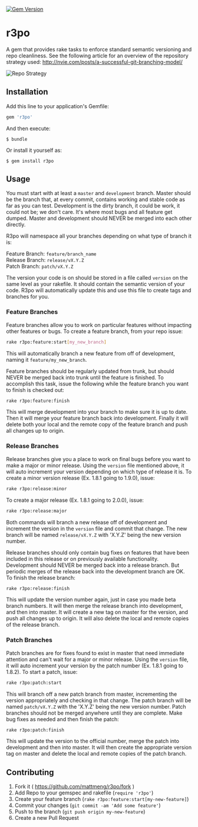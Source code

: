 [![Gem Version](https://badge.fury.io/rb/r3po.svg)](http://badge.fury.io/rb/r3po)

# r3po

A gem that provides rake tasks to enforce standard semantic versioning and repo cleanliness.  See the following article for an overview of the repository strategy used: http://nvie.com/posts/a-successful-git-branching-model/

![Repo Strategy](http://nvie.com/img/git-model@2x.png "Repo Strategy")

## Installation

Add this line to your application's Gemfile:

```ruby
gem 'r3po'
```

And then execute:

    $ bundle

Or install it yourself as:

    $ gem install r3po

## Usage

You must start with at least a `master` and `development` branch.  Master should be the branch that, at every commit, contains working and stable code as far as you can test.  Development is the dirty branch, it could be work, it could not be; we don't care.  It's where most bugs and all feature get dumped.  Master and development should NEVER be merged into each other directly.

R3po will namespace all your branches depending on what type of branch it is:

Feature Branch: `feature/branch_name`<br />
Release Branch: `release/vX.Y.Z`<br />
Patch Branch:   `patch/vX.Y.Z`<br />

The version your code is on should be stored in a file called `version` on the same level as your rakefile. It should contain the semantic version of your code.  R3po will automatically update this and use this file to create tags and branches for you.

### Feature Branches

Feature branches allow you to work on particular features without impacting other features or bugs.  To create a feature branch, from your repo issue:

```bash
rake r3po:feature:start[my_new_branch]
```

This will automatically branch a new feature from off of development, naming it `feature/my_new_branch`.

Feature branches should be regularly updated from trunk, but should NEVER be merged back into trunk until the feature is finished.  To accomplish this task, issue the following while the feature branch you want to finish is checked out:

```bash
rake r3po:feature:finish
```

This will merge development into your branch to make sure it is up to date.  Then it will merge your feature branch back into development.  Finally it will delete both your local and the remote copy of the feature branch and push all changes up to origin.

### Release Branches

Release branches give you a place to work on final bugs before you want to make a major or minor release.  Using the `version` file mentioned above, it will auto increment your version depending on which type of release it is.  To create a minor version release (Ex. 1.8.1 going to 1.9.0), issue:

```bash
rake r3po:release:minor
```

To create a major release (Ex. 1.8.1 going to 2.0.0), issue:

```bash
rake r3po:release:major
```

Both commands will branch a new release off of development and increment the version in the `version` file and commit that change.  The new branch will be named `release/vX.Y.Z` with 'X.Y.Z' being the new version number.

Release branches should only contain bug fixes on features that have been included in this release or on previously available functionality.  Development should NEVER be merged back into a release branch.  But periodic merges of the release back into the development branch are OK.  To finish the release branch:

```bash
rake r3po:release:finish
```

This will update the version number again, just in case you made beta branch numbers.  It will then merge the release branch into development, and then into master.  It will create a new tag on master for the version, and push all changes up to origin.  It will also delete the local and remote copies of the release branch.

### Patch Branches

Patch branches are for fixes found to exist in master that need immediate attention and can't wait for a major or minor release. Using the `version` file, it will auto increment your version by the patch number (Ex. 1.8.1 going to 1.8.2).  To start a patch, issue:

```bash
rake r3po:patch:start
```

This will branch off a new patch branch from master, incrementing the version appropriately and checking in that change.  The patch branch will be named `patch/vX.Y.Z` with the 'X.Y.Z' being the new version number. Patch branches should not be merged anywhere until they are complete.  Make bug fixes as needed and then finish the patch:

```bash
rake r3po:patch:finish
```

This will update the version to the official number, merge the patch into development and then into master.  It will then create the appropriate version tag on master and delete the local and remote copies of the patch branch.

## Contributing

1. Fork it ( https://github.com/mattmeng/r3po/fork )
2. Add Repo to your gemspec and rakefile (`require 'r3po'`)
3. Create your feature branch (`rake r3po:feature:start[my-new-feature]`)
4. Commit your changes (`git commit -am 'Add some feature'`)
5. Push to the branch (`git push origin my-new-feature`)
6. Create a new Pull Request

